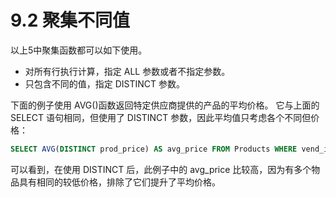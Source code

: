 # 9.2 聚集不同值
以上5中聚集函数都可以如下使用。
- 对所有行执行计算，指定 ALL 参数或者不指定参数。
- 只包含不同的值，指定 DISTINCT 参数。 
   
下面的例子使用 AVG()函数返回特定供应商提供的产品的平均价格。
它与上面的 SELECT 语句相同，但使用了 DISTINCT 参数，因此平均值只考虑各个不同但价格：
```sql
SELECT AVG(DISTINCT prod_price) AS avg_price FROM Products WHERE vend_id = 'DLL01';
```
可以看到，在使用 DISTINCT 后，此例子中的 avg_price 比较高，因为有多个物品具有相同的较低价格，排除了它们提升了平均价格。